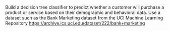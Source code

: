 Build a decision tree classifier to predict whether a customer will purchase a product or service based on their demographic and behavioral data. Use a dataset such as the Bank Marketing dataset from the UCI Machine Learning Repository
https://archive.ics.uci.edu/dataset/222/bank+marketing
